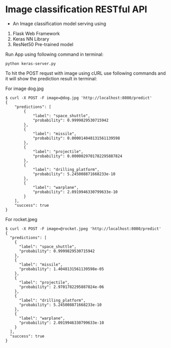 # Image classification RESTful API
* An Image classification model serving using
1. Flask Web Framework
2. Keras NN Library
3. ResNet50 Pre-trained model

Run App using following command in terminal:
```
python keras-server.py
```

To hit the POST requst with image using cURL use following commands and it will show the prediction result in terminal:

For image dog.jpg
```
$ curl -X POST -F image=@dog.jpg 'http://localhost:8080/predict'
{
    "predictions": [
        {
            "label": "space_shuttle",
            "probability": 0.9999829530715942
        },
        {
            "label": "missile",
            "probability": 0.000014048131561139598
        },
        {
            "label": "projectile",
            "probability": 0.0000029701782295887824
        },
        {
            "label": "drilling_platform",
            "probability": 5.245008871668233e-10
        },
        {
            "label": "warplane",
            "probability": 2.0919946330799633e-10
        }
    ],
    "success": true
}
```
For rocket.jpeg
```
$ curl -X POST -F image=@rocket.jpeg 'http://localhost:8080/predict'
{
  "predictions": [
    {
      "label": "space_shuttle",
      "probability": 0.9999829530715942
    },
    {
      "label": "missile",
      "probability": 1.4048131561139598e-05
    },
    {
      "label": "projectile",
      "probability": 2.9701782295887824e-06
    },
    {
      "label": "drilling_platform",
      "probability": 5.245008871668233e-10
    },
    {
      "label": "warplane",
      "probability": 2.0919946330799633e-10
    }
  ],
  "success": true
}
```